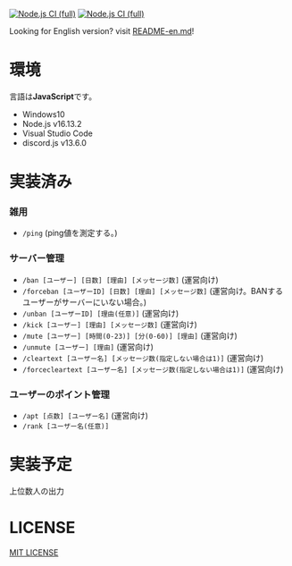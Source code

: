 [![Node.js CI (full)](https://github.com/Dirain1700/rankbot/actions/workflows/node.js.yml/badge.svg?branch=main&event=push)](https://github.com/Dirain1700/rankbot/actions/workflows/node.js.yml) [![Node.js CI (full)](https://github.com/Dirain1700/rankbot/actions/workflows/node.js.yml/badge.svg?branch=dev&event=push)](https://github.com/Dirain1700/rankbot/actions/workflows/node.js.yml)


Looking for English version? visit [README-en.md](https://github.com/Dirain1700/rankbot/blob/main/README-en.md)!

# 環境
言語は<b>JavaScript</b>です。
- Windows10
- Node.js v16.13.2
- Visual Studio Code
- discord.js v13.6.0

# 実装済み

### 雑用

- `/ping` (ping値を測定する。)

### サーバー管理

- `/ban [ユーザー] [日数] [理由] [メッセージ数]` (運営向け)
- `/forceban [ユーザーID] [日数] [理由] [メッセージ数]` (運営向け。BANするユーザーがサーバーにいない場合。)
- `/unban [ユーザーID] [理由(任意)]` (運営向け)
- `/kick [ユーザー] [理由] [メッセージ数]` (運営向け)
- `/mute [ユーザー] [時間(0-23)] [分(0-60)] [理由]` (運営向け)
- `/unmute [ユーザー] [理由]` (運営向け)
- `/cleartext [ユーザー名] [メッセージ数(指定しない場合は1)]` (運営向け)
- `/forcecleartext [ユーザー名] [メッセージ数(指定しない場合は1)]` (運営向け)


### ユーザーのポイント管理

- `/apt [点数] [ユーザー名]` (運営向け)<br />
- `/rank [ユーザー名(任意)]`

# 実装予定

上位数人の出力

# LICENSE

[MIT LICENSE](https://github.com/Dirain1700/rankbot/blob/main/LICENSE)

